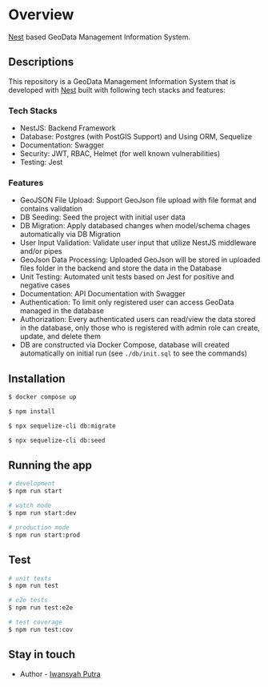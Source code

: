 # Overview

[Nest](https://github.com/nestjs/nest) based GeoData Management Information System.

## Descriptions

This repository is a GeoData Management Information System that is developed with [Nest](https://github.com/nestjs/nest) built with following tech stacks and features:

### Tech Stacks

- NestJS: Backend Framework
- Database: Postgres (with PostGIS Support) and Using ORM, Sequelize
- Documentation: Swagger
- Security: JWT, RBAC, Helmet (for well known vulnerabilities)
- Testing: Jest

### Features

- GeoJSON File Upload: Support GeoJson file upload with file format and contains validation
- DB Seeding: Seed the project with initial user data
- DB Migration: Apply databased changes when model/schema chages automatically via DB Migration
- User Input Validation: Validate user input that utilize NestJS middleware and/or pipes
- GeoJson Data Processing: Uploaded GeoJson will be stored in uploaded files folder in the backend and store the data in the Database
- Unit Testing: Automated unit tests based on Jest for positive and negative cases
- Documentation: API Documentation with Swagger
- Authentication: To limit only registered user can access GeoData managed in the database
- Authorization: Every authenticated users can read/view the data stored in the database, only those who is registered with admin role can create, update, and delete them
- DB are constructed via Docker Compose, database will created automatically on initial run (see `./db/init.sql` to see the commands)

## Installation

```bash
$ docker compose up
```

```bash
$ npm install
```

```bash
$ npx sequelize-cli db:migrate
```

```bash
$ npx sequelize-cli db:seed
```

## Running the app

```bash
# development
$ npm run start

# watch mode
$ npm run start:dev

# production mode
$ npm run start:prod
```

## Test

```bash
# unit tests
$ npm run test

# e2e tests
$ npm run test:e2e

# test coverage
$ npm run test:cov
```

## Stay in touch

- Author - [Iwansyah Putra](https://github.com/iwansyahp)
